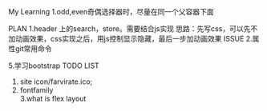 My Learning
1.odd,even奇偶选择器时，尽量在同一个父容器下面


PLAN
1.header 上的search，store。需要结合js实现
思路：先写css，可以先不加动画效果，css实现之后，用js控制显示隐藏，最后一步加动画效果
ISSUE
2.属性git常用命令

5.学习bootstrap
TODO LIST
1. site icon/farvirate.ico;
2. fontfamily  
3.what is flex layout
